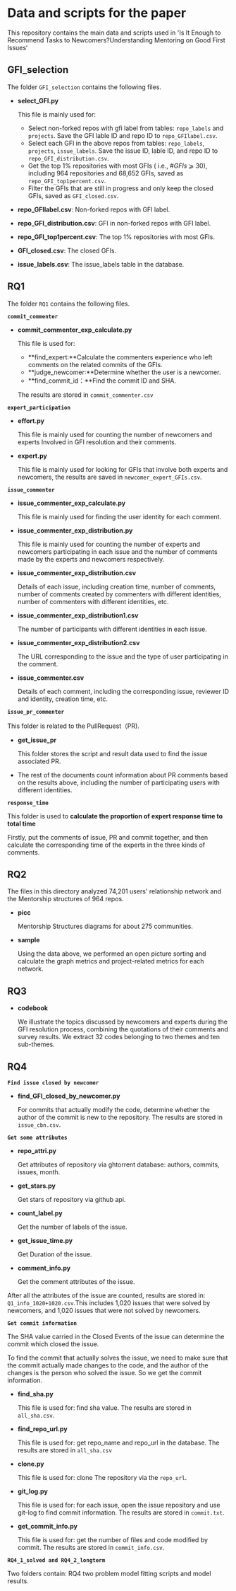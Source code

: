 # Data and scripts for the paper

This repository contains the main data and scripts used in 'Is It Enough to Recommend Tasks to Newcomers?Understanding Mentoring on Good First Issues‘

## GFI_selection

The folder `GFI_selection` contains the following files.

- **select_GFI.py**

  This file is mainly used for:

  - Select non-forked repos with gfi label from tables: `repo_labels` and `projects`. Save the GFI lable ID and repo ID to `repo_GFIlabel.csv`.
  - Select each GFI in the above repos from tables: `repo_labels`, `projects`, `issue_labels`. Save the issue ID, lable ID, and repo ID to `repo_GFI_distribution.csv`.
  - Get the top 1% repositories with most GFIs ( i.e., #*GFIs* ⩾ 30), including 964 repositories and 68,652 GFIs, saved as `repo_GFI_top1percent.csv`.
  - Filter the GFIs that are still in progress and only keep the closed GFIs, saved as `GFI_closed.csv`.

- **repo_GFIlabel.csv**: Non-forked repos with GFI label.

- **repo_GFI_distribution.csv**: GFI in non-forked repos with GFI label.

- **repo_GFI_top1percent.csv**: The top 1% repositories with most GFIs.

- **GFI_closed.csv**: The closed GFIs.

- **issue_labels.csv**: The issue_labels table in the database.

## RQ1

The folder `RQ1` contains the following files.

**`commit_commenter`**

- **commit_commenter_exp_calculate.py**

  This file is used for:

  - **find_expert:**Calculate the commenters experience who left comments on the related commits of the GFIs.
  - **judge_newcomer:**Determine whether the user is a newcomer.
  - **find_commit_id：**Find the commit ID and SHA.

  The results are stored in `commit_commenter.csv`

**`expert_participation`**

- **effort.py**

  This file is mainly used for counting the number of newcomers and experts Involved in GFI resolution and their comments.

- **expert.py**

  This file is mainly used for looking for GFIs that involve both experts and newcomers, the results are saved in `newcomer_expert_GFIs.csv`.

**`issue_commenter`**

- **issue_commenter_exp_calculate.py**

  This file is mainly used for finding the user identity for each comment.

- **issue_commenter_exp_distribution.py**

  This file is mainly used for counting the number of experts and newcomers participating in each issue and the number of comments made by the experts and newcomers respectively.

- **issue_commenter_exp_distribution.csv**

  Details of each issue, including creation time, number of comments, number of comments created by commenters with different identities, number of commenters with different identities, etc.

- **issue_commenter_exp_distribution1.csv**

  The number of participants with different identities in each issue.

- **issue_commenter_exp_distribution2.csv**

  The URL corresponding to the issue and the type of user participating in the comment.

- **issue_commenter.csv**

  Details of each comment, including the corresponding issue, reviewer ID and identity, creation time, etc.

**`issue_pr_commenter`**

This folder is related to the PullRequest（PR).

- **get_issue_pr**

  This folder stores the script and result data used to find the issue associated PR.

- The rest of the documents count information about PR comments based on the results above, including the number of participating users with different identities.

**`response_time`**

This folder is used to **calculate the proportion of expert response time to total time**

Firstly, put the comments of issue, PR and commit together, and then calculate the corresponding time of the experts in the three kinds of comments.

## RQ2

The files in this directory analyzed 74,201 users' relationship network and the Mentorship structures of 964 repos.

- **picc**

  Mentorship Structures diagrams for about  275 communities.

- **sample**

  Using the data above, we performed an open picture sorting and calculate the graph metrics and project-related metrics for each network.

## RQ3

- **codebook**

  We illustrate the topics discussed by newcomers and experts during the GFI resolution process, combining the quotations of their comments and survey results. We extract 32 codes belonging to two themes and ten sub-themes.

## RQ4

**`Find issue closed by newcomer`**

- **find_GFI_closed_by_newcomer.py**

  For commits that actually modify the code, determine whether the author of the commit is new to the repository. The results are stored in `issue_cbn.csv`.

**`Get some attributes`**

- **repo_attri.py**

  Get attributes of repository via ghtorrent database: authors, commits, issues, month.

- **get_stars.py**

  Get stars of repository via github api.

- **count_label.py**

  Get the number of labels of the issue.

- **get_issue_time.py**

  Get Duration of the issue.

- **comment_info.py**

  Get the comment attributes of the issue.

After all the attributes of the issue are counted, results are stored in: `Q1_info_1020+1020.csv`.This includes 1,020 issues that were solved by newcomers, and 1,020 issues that were not solved by newcomers.

**`Get commit information`**

The SHA value carried in the Closed Events of the issue can determine the commit which closed the issue.

To find the commit that actually solves the issue, we need to make sure that the commit actually made changes to the code, and the author of the changes is the person who solved the issue. So we get the commit information.

- **find_sha.py**

  This file is used for: find sha value. The results are stored in `all_sha.csv`.

- **find_repo_url.py**

  This file is used for: get repo_name and repo_url in the database. The results are stored in `all_sha.csv`

- **clone.py**

  This file is used for: clone The repository via the `repo_url`.

- **git_log.py**

  This file is used for: for each issue, open the issue repository and use git-log to find commit information. The results are stored in `commit.txt`.

- **get_commit_info.py**

  This file is used for: get the number of files and code modified by commit. The results are stored in `commit_info.csv`.

**`RQ4_1_solved and RQ4_2_longterm`**

Two folders contain: RQ4 two problem model fitting scripts and model results.
